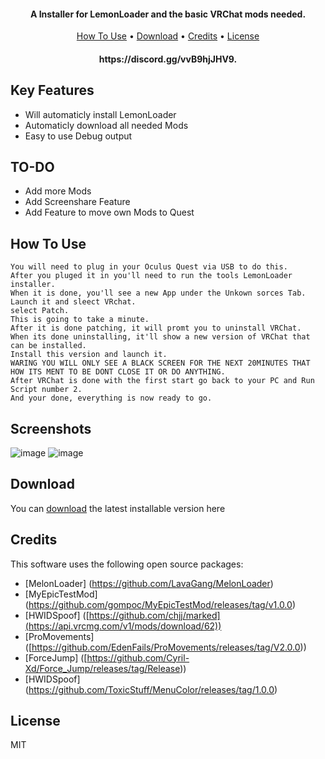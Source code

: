 

<h4 align="center">A Installer for LemonLoader and the basic VRChat mods needed</a>.</h4>



<p align="center">
  <a href="#how-to-use">How To Use</a> •
  <a href="#download">Download</a> •
  <a href="#credits">Credits</a> •
  <a href="#license">License</a>
</p>

<h4 align="center">https://discord.gg/vvB9hjJHV9</a>.</h4>


## Key Features

* Will automaticly install LemonLoader
* Automaticly download all needed Mods
* Easy to use Debug output

## TO-DO

* Add more Mods
* Add Screenshare Feature
* Add Feature to move own Mods to Quest 




## How To Use


```
You will need to plug in your Oculus Quest via USB to do this. 
After you pluged it in you'll need to run the tools LemonLoader installer. 
When it is done, you'll see a new App under the Unkown sorces Tab. 
Launch it and sleect VRchat. 
select Patch. 
This is going to take a minute. 
After it is done patching, it will promt you to uninstall VRChat. 
When its done uninstalling, it'll show a new version of VRChat that can be installed. 
Install this version and launch it. 
WARING YOU WILL ONLY SEE A BLACK SCREEN FOR THE NEXT 20MINUTES THAT HOW ITS MENT TO BE DONT CLOSE IT OR DO ANYTHING. 
After VRChat is done with the first start go back to your PC and Run Script number 2. 
And your done, everything is now ready to go. 
```

## Screenshots

![image](https://user-images.githubusercontent.com/102672314/182476985-5d24ab5a-eae9-40f9-8360-c8f33080c061.png)
![image](https://user-images.githubusercontent.com/102672314/182477088-ff0c40d9-36c9-43b6-aaef-67e1c639395c.png)

## Download

You can [download](https://github.com/Das-Kampfnudelholz/Quest-VRC-modder/releases/download/1/QuestVRChatModInstaller.zip) the latest installable version here


## Credits

This software uses the following open source packages:

- [MelonLoader] (https://github.com/LavaGang/MelonLoader)
- [MyEpicTestMod] (https://github.com/gompoc/MyEpicTestMod/releases/tag/v1.0.0)
- [HWIDSpoof] ([https://github.com/chjj/marked](https://api.vrcmg.com/v1/mods/download/62))
- [ProMovements] ([https://github.com/EdenFails/ProMovements/releases/tag/V2.0.0))
- [ForceJump] ([https://github.com/Cyril-Xd/Force_Jump/releases/tag/Release))
- [HWIDSpoof] (https://github.com/ToxicStuff/MenuColor/releases/tag/1.0.0)


## License

MIT


